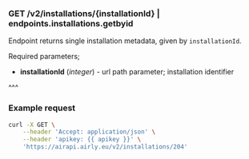 ### GET /v2/installations/{installationId} | endpoints.installations.getbyid

Endpoint returns single installation metadata, given by `installationId`.

Required parameters;
- **installationId** (_integer_) - url path parameter; installation identifier

^^^

### Example request

```bash
curl -X GET \
    --header 'Accept: application/json' \
    --header 'apikey: {{ apikey }}' \
    'https://airapi.airly.eu/v2/installations/204'
```
